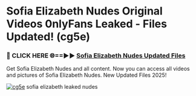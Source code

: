 # Sofia Elizabeth Nudes Original Videos 0nlyFans Leaked - Files Updated! (cg5e)

<h3>🔴 CLICK HERE 🌐==►► <a href="https://tinyurl.com/yrmya6cz" rel="nofollow">Sofia Elizabeth Nudes Updated Files</a></h3>

Get Sofia Elizabeth Nudes and all content. Now you can access all videos and pictures of Sofia Elizabeth Nudes. New Updated Files 2025!

[![cg5e](https://i.imgur.com/FMdXYCs.gif)](https://tinyurl.com/yrmya6cz)
sofia elizabeth leaked nudes